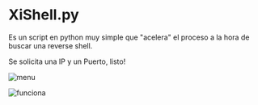 # XiShell.py

Es un script en python muy simple que "acelera" el proceso a la hora de buscar una reverse shell.

Se solicita una IP y un Puerto, listo!

![menu](https://user-images.githubusercontent.com/124210568/217383472-418d1ba1-8f5c-454e-b4ee-01810b0ef358.png)

![funciona](https://user-images.githubusercontent.com/124210568/217383478-c2046872-ba94-4ddd-8cba-8f02edf05151.png)

